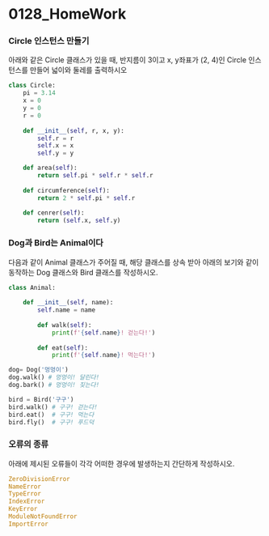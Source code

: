 # 0128_HomeWork

### Circle 인스턴스 만들기 

아래와 같은 Circle 클래스가 있을 때, 반지름이 3이고 x, y좌표가 (2, 4)인 Circle 인스턴스를 만들어 넓이와 둘레를 출력하시오

```python
class Circle:
    pi = 3.14
    x = 0
    y = 0
    r = 0
    
    def __init__(self, r, x, y):
        self.r = r 
        self.x = x
        self.y = y

	def area(self):
        return self.pi * self.r * self.r
    
    def circumference(self):
        return 2 * self.pi * self.r
    
    def cenrer(self):
        return (self.x, self.y)
```



### Dog과 Bird는 Animal이다

다음과 같이 Animal 클래스가 주어질 때, 해당 클래스를 상속 받아 아래의 보기와 같이 동작하는 Dog 클래스와 Bird 클래스를 작성하시오.

```python
class Animal:
    
    def __init__(self, name):
        self.name = name
        
        def walk(self):
            print(f'{self.name}! 걷는다!')
            
		def eat(self):
            print(f'{self.name}! 먹는다!')
```

```python
dog= Dog('멍멍이')
dog.walk() # 멍멍이! 달린다!
dog.bark() # 멍멍이! 짖는다!

bird = Bird('구구')
bird.walk() # 구구! 걷는다!
bird.eat()  # 구구! 먹는다
bird.fly()  # 구구! 푸드덕
```



### 오류의 종류

아래에 제시된 오류들이 각각 어떠한 경우에 발생하는지 간단하게 작성하시오.

```python
ZeroDivisionError
NameError
TypeError
IndexError
KeyError
ModuleNotFoundError
ImportError
```

